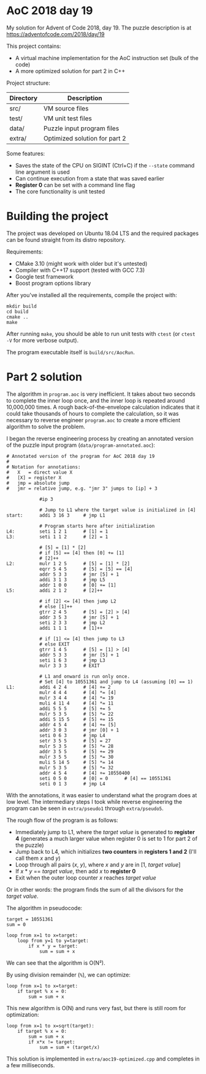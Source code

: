 # AoC 2018 day 19

My solution for Advent of Code 2018, day 19. The puzzle description is at
https://adventofcode.com/2018/day/19

This project contains:

* A virtual machine implementation for the AoC instruction set (bulk of the code)
* A more optimized solution for part 2 in C++

Project structure:

| Directory | Description                            |
|-----------|----------------------------------------|
| src/      | VM source files                        |
| test/     | VM unit test files                     |
| data/     | Puzzle input program files             |
| extra/    | Optimized solution for part 2          |

Some features:

* Saves the state of the CPU on SIGINT (Ctrl+C) if the `--state` command line argument is used
* Can continue execution from a state that was saved earlier
* **Register 0** can be set with a command line flag
* The core functionality is unit tested

# Building the project

The project was developed on Ubuntu 18.04 LTS and the required packages can
be found straight from its distro repository.

Requirements:

* CMake 3.10 (might work with older but it's untested)
* Compiler with C++17 support (tested with GCC 7.3)
* Google test framework
* Boost program options library

After you've installed all the requirements, compile the project with:

    mkdir build
    cd build
    cmake ..
    make

After running `make`, you should be able to run unit tests with `ctest`
(or `ctest -V` for more verbose output).

The program executable itself is `build/src/AocRun`.

# Part 2 solution

The algorithm in `program.aoc` is very inefficient. It takes about
two seconds to complete the inner loop once, and the inner loop is repeated
around 10,000,000 times. A rough back-of-the-envelope calculation indicates
that it could take thousands of hours to complete the calculation,
so it was necessary to reverse engineer `program.aoc` to create a more efficient algorithm to solve the problem.

I began the reverse engineering process by creating an annotated version 
of the puzzle input program (`data/program-annotated.aoc`):

    # Annotated version of the program for AoC 2018 day 19
    #
    # Notation for annotations:
    #   X   = direct value X
    #   [X] = register X
    #   jmp = absolute jump
    #   jmr = relative jump, e.g. "jmr 3" jumps to [ip] + 3

                #ip 3

                # Jump to L1 where the target value is initialized in [4]
    start:      addi 3 16 3     # jmp L1

                # Program starts here after initialization
    L4:         seti 1 2 1      # [1] = 1
    L3:         seti 1 1 2      # [2] = 1

                # [5] = [1] * [2]
                # if [5] == [4] then [0] += [1]
                # [2]++
    L2:         mulr 1 2 5      # [5] = [1] * [2]
                eqrr 5 4 5      # [5] = [5] == [4]
                addr 5 3 3      # jmr [5] + 1
                addi 3 1 3      # jmp L5
                addr 1 0 0      # [0] += [1]
    L5:         addi 2 1 2      # [2]++

                # if [2] <= [4] then jump L2
                # else [1]++
                gtrr 2 4 5      # [5] = [2] > [4]
                addr 3 5 3      # jmr [5] + 1
                seti 2 3 3      # jmp L2
                addi 1 1 1      # [1]++

                # if [1] <= [4] then jump to L3
                # else EXIT
                gtrr 1 4 5      # [5] = [1] > [4]
                addr 5 3 3      # jmr [5] + 1
                seti 1 6 3      # jmp L3
                mulr 3 3 3      # EXIT

                # L1 and onward is run only once.
                # Set [4] to 10551361 and jump to L4 (assuming [0] == 1)
    L1:         addi 4 2 4      # [4] += 2
                mulr 4 4 4      # [4] *= [4]
                mulr 3 4 4      # [4] *= 19
                muli 4 11 4     # [4] *= 11
                addi 5 5 5      # [5] += 5
                mulr 5 3 5      # [5] *= 22
                addi 5 15 5     # [5] += 15
                addr 4 5 4      # [4] += [5]
                addr 3 0 3      # jmr [0] + 1
                seti 0 6 3      # jmp L4
                setr 3 5 5      # [5] = 27
                mulr 5 3 5      # [5] *= 28
                addr 3 5 5      # [5] += 29
                mulr 3 5 5      # [5] *= 30
                muli 5 14 5     # [5] *= 14
                mulr 5 3 5      # [5] *= 32
                addr 4 5 4      # [4] += 10550400
                seti 0 5 0      # [0] = 0      # [4] == 10551361
                seti 0 1 3      # jmp L4

With the annotations, it was easier to understand what the program does
at low level. The intermediary steps I took while reverse engineering
the program can be seen in `extra/pseudo1` through `extra/pseudo5`.

The rough flow of the program is as follows:

* Immediately jump to L1, where the *target value* is generated to **register 4** (generates a much larger value when register 0 is set to 1 for part 2 of the puzzle)
* Jump back to L4, which initializes **two counters** in **registers 1 and 2** (I'll call them *x* and *y*)
* Loop through all pairs (*x*, *y*), where *x* and *y* are in [1, *target value*]
* If *x* * *y* == *target value*, then add *x* to **register 0**
* Exit when the outer loop counter *x* reaches *target value*

Or in other words: the program finds the sum of all the divisors for the *target value*.

The algorithm in pseudocode:

    target = 10551361
    sum = 0

    loop from x=1 to x=target:
        loop from y=1 to y=target:
            if x * y = target:
                sum = sum + x

We can see that the algorithm is O(N²).

By using division remainder (`%`), we can optimize:

    loop from x=1 to x=target:
        if target % x = 0:
            sum = sum + x

This new algorithm is O(N) and runs very fast, but there is still room
for optimization:

    loop from x=1 to x=sqrt(target):
        if target % x = 0:
            sum = sum + x
            if x*x != target:
                sum = sum + (target/x)

This solution is implemented in `extra/aoc19-optimized.cpp` and completes in a few milliseconds.
